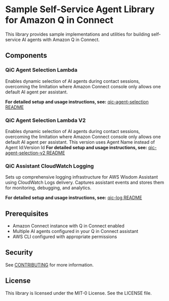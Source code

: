 # Sample Self-Service Agent Library for Amazon Q in Connect

This library provides sample implementations and utilities for building self-service AI agents with Amazon Q in Connect.

## Components

### QiC Agent Selection Lambda
Enables dynamic selection of AI agents during contact sessions, overcoming the limitation where Amazon Connect console only allows one default AI agent per assistant.

**For detailed setup and usage instructions, see:** [qic-agent-selection README](./qic-agent-selection/README.md)

### QiC Agent Selection Lambda V2
Enables dynamic selection of AI agents during contact sessions, overcoming the limitation where Amazon Connect console only allows one default AI agent per assistant.
This version uses Agent Name instead of Agent Id:Version Id
**For detailed setup and usage instructions, see:** [qic-agent-selection-v2 README](./qic-agent-selection-v2/README.md)

### QiC Assistant CloudWatch Logging
Sets up comprehensive logging infrastructure for AWS Wisdom Assistant using CloudWatch Logs delivery. Captures assistant events and stores them for monitoring, debugging, and analytics.

**For detailed setup and usage instructions, see:** [qic-log README](./qic-log/README.md)

## Prerequisites

- Amazon Connect instance with Q in Connect enabled
- Multiple AI agents configured in your Q in Connect assistant
- AWS CLI configured with appropriate permissions

## Security

See [CONTRIBUTING](CONTRIBUTING.md#security-issue-notifications) for more information.

## License

This library is licensed under the MIT-0 License. See the LICENSE file.

